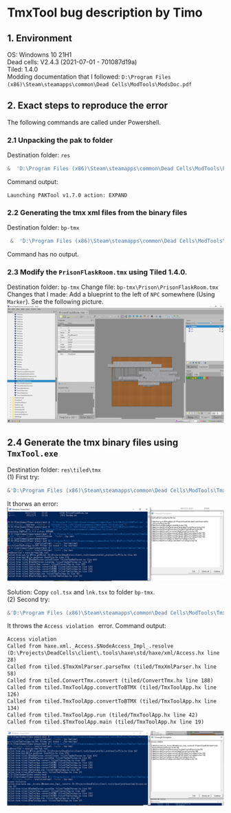 TmxTool bug description by Timo
=======================

## 1. Environment
OS: Windowns 10 21H1   
Dead cells: V2.4.3 (2021-07-01 - 701087d19a)  
Tiled: 1.4.0  
Modding documentation that I followed: `D:\Program Files (x86)\Steam\steamapps\common\Dead Cells\ModTools\ModsDoc.pdf`  

## 2. Exact steps to reproduce the error
The following commands are called under Powershell. 
### 2.1 Unpacking the pak to folder
Destination folder: `res`  
```PowerShell
&  'D:\Program Files (x86)\Steam\steamapps\common\Dead Cells\ModTools\PAKTool.exe' -Expand -OutDir .\res -RefPak  "D:\Program Files (x86)\Steam\steamapps\common\Dead Cells\res.pak"
```
Command output:  
```
Launching PAKTool v1.7.0 action: EXPAND
```
### 2.2 Generating the tmx xml files from the binary files   
Destination folder: `bp-tmx`  
```PowerShell
 &  'D:\Program Files (x86)\Steam\steamapps\common\Dead Cells\ModTools\TmxTool\TmxTool.exe' -Expand -TmxBin .\res\tiled\tmx  -TmxXml .\bp-tmx\
```
Command has no output.  

### 2.3 Modify the `PrisonFlaskRoom.tmx` using Tiled 1.4.0.   
Destination folder: `bp-tmx` 
Change file: `bp-tmx\Prison\PrisonFlaskRoom.tmx`  
Changes that I made: Add a blueprint to the left of `NPC` somewhere (Using `Marker`). See the following picture.  
![Modify the PrisonFlaskRoom.tmx](./tiled.PNG)

## 2.4 Generate the tmx binary files using `TmxTool.exe`
Destination folder: `res\tiled\tmx`  
(1) First try:
```PowerShell
&'D:\Program Files (x86)\Steam\steamapps\common\Dead Cells\ModTools\TmxTool\TmxTool.exe' -Collapse -TmxBin .\res\tiled\tmx\ -TmxXml .\bp-tmx\
```
It thorws an error:  
![tsx error](./error1.png)

Solution: Copy `col.tsx` and `lnk.tsx` to folder `bp-tmx`.  
(2) Second try:
```PowerShell
&'D:\Program Files (x86)\Steam\steamapps\common\Dead Cells\ModTools\TmxTool\TmxTool.exe' -Collapse -TmxBin .\res\tiled\tmx\ -TmxXml .\bp-tmx\
```
It throws the `Access violation ` error.
Command output:
```
Access violation
Called from haxe.xml._Access.$NodeAccess_Impl_.resolve (D:\Projects\DeadCells\client\.tools\haxe\std/haxe/xml/Access.hx line 28)
Called from tiled.$TmxXmlParser.parseTmx (tiled/TmxXmlParser.hx line 58)
Called from tiled.ConvertTmx.convert (tiled/ConvertTmx.hx line 188)
Called from tiled.TmxToolApp.convertToBTMX (tiled/TmxToolApp.hx line 126)
Called from tiled.TmxToolApp.convertToBTMX (tiled/TmxToolApp.hx line 134)
Called from tiled.TmxToolApp.run (tiled/TmxToolApp.hx line 42)
Called from tiled.$TmxToolApp.main (tiled/TmxToolApp.hx line 19)
```
![Access violation](error2.png)  


